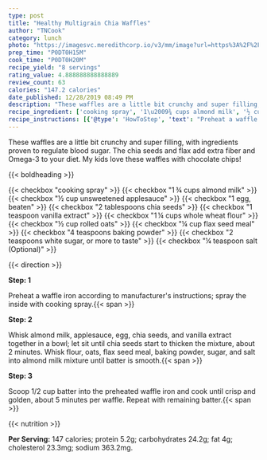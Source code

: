 ```yaml
---
type: post
title: "Healthy Multigrain Chia Waffles"
author: "TNCook"
category: lunch
photo: "https://imagesvc.meredithcorp.io/v3/mm/image?url=https%3A%2F%2Fimages.media-allrecipes.com%2Fuserphotos%2F4476166.jpg"
prep_time: "P0DT0H15M"
cook_time: "P0DT0H20M"
recipe_yield: "8 servings"
rating_value: 4.888888888888889
review_count: 63
calories: "147.2 calories"
date_published: 12/28/2019 08:49 PM
description: "These waffles are a little bit crunchy and super filling, with ingredients proven to regulate blood sugar. The chia seeds and flax add extra fiber and Omega-3 to your diet. My kids love these waffles with chocolate chips!"
recipe_ingredient: ['cooking spray', '1\u2009¾ cups almond milk', '½ cup unsweetened applesauce', '1 egg, beaten', '2 tablespoons chia seeds', '1 teaspoon vanilla extract', '1\u2009¼ cups whole wheat flour', '½ cup rolled oats', '¼ cup flax seed meal', '4 teaspoons baking powder', '2 teaspoons white sugar, or more to taste', '¼ teaspoon salt']
recipe_instructions: [{'@type': 'HowToStep', 'text': "Preheat a waffle iron according to manufacturer's instructions; spray the inside with cooking spray.\n"}, {'@type': 'HowToStep', 'text': 'Whisk almond milk, applesauce, egg, chia seeds, and vanilla extract together in a bowl; let sit until chia seeds start to thicken the mixture, about 2 minutes. Whisk flour, oats, flax seed meal, baking powder, sugar, and salt into almond milk mixture until batter is smooth.\n'}, {'@type': 'HowToStep', 'text': 'Scoop 1/2 cup batter into the preheated waffle iron and cook until crisp and golden, about 5 minutes per waffle. Repeat with remaining batter.\n'}]
---
```


These waffles are a little bit crunchy and super filling, with ingredients proven to regulate blood sugar. The chia seeds and flax add extra fiber and Omega-3 to your diet. My kids love these waffles with chocolate chips! 

{{< boldheading >}}

{{< checkbox "cooking spray" >}}
{{< checkbox "1 ¾ cups almond milk" >}}
{{< checkbox "½ cup unsweetened applesauce" >}}
{{< checkbox "1  egg, beaten" >}}
{{< checkbox "2 tablespoons chia seeds" >}}
{{< checkbox "1 teaspoon vanilla extract" >}}
{{< checkbox "1 ¼ cups whole wheat flour" >}}
{{< checkbox "½ cup rolled oats" >}}
{{< checkbox "¼ cup flax seed meal" >}}
{{< checkbox "4 teaspoons baking powder" >}}
{{< checkbox "2 teaspoons white sugar, or more to taste" >}}
{{< checkbox "¼ teaspoon salt  (Optional)" >}}


{{< direction >}}

**Step: 1**

Preheat a waffle iron according to manufacturer's instructions; spray the inside with cooking spray.{{< span >}}

**Step: 2**

Whisk almond milk, applesauce, egg, chia seeds, and vanilla extract together in a bowl; let sit until chia seeds start to thicken the mixture, about 2 minutes. Whisk flour, oats, flax seed meal, baking powder, sugar, and salt into almond milk mixture until batter is smooth.{{< span >}}

**Step: 3**

Scoop 1/2 cup batter into the preheated waffle iron and cook until crisp and golden, about 5 minutes per waffle. Repeat with remaining batter.{{< span >}}

{{< nutrition >}}

**Per Serving:** 147 calories; protein 5.2g; carbohydrates 24.2g; fat 4g; cholesterol 23.3mg; sodium 363.2mg.
